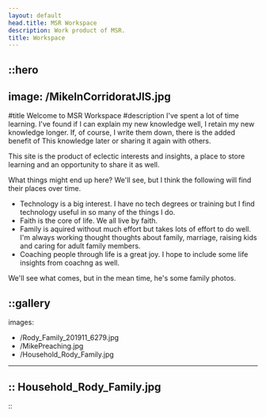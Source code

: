 ```yaml
---
layout: default
head.title: MSR Workspace
description: Work product of MSR.
title: Workspace
---
```

::hero
---
image: /MikeInCorridoratJIS.jpg
---

#title
Welcome to MSR Workspace
#description
I've spent a lot of time learning. I've found if I can explain my new knowledge well, I retain my new knowledge longer.  If, of course, I write them down, there is the added benefit of This knowledge later or sharing it again with others.

This site is the product of eclectic interests and insights, a place to store learning and an opportunity to share it as well.

What things might end up here? We'll see, but I think the following will find their places over time.

  - Technology is a big interest.  I have no tech degrees or training but I find technology useful in so many of the things I do.
  - Faith is the core of life.  We all live by faith.
  - Family is aquired without much effort but takes lots of effort to do well. I'm always working thought thoughts about family, marriage, raising kids and caring for adult family members.
  - Coaching people through life is a great joy. I hope to include some life insights from coachng as well.

We'll see what comes, but in the mean time, he's some family photos.



::gallery
---
images:
  - /Rody_Family_201911_6279.jpg
  - /MikePreaching.jpg
  - /Household_Rody_Family.jpg
---
::
Household_Rody_Family.jpg
---
::
